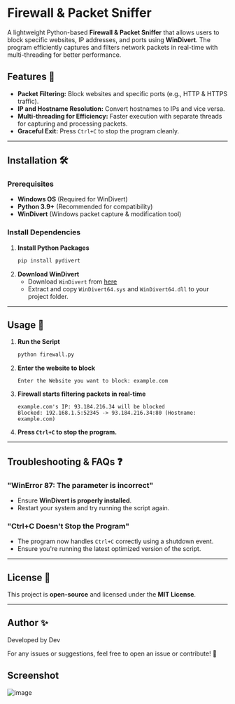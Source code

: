 # Firewall & Packet Sniffer

A lightweight Python-based **Firewall & Packet Sniffer** that allows users to block specific websites, IP addresses, and ports using **WinDivert**. The program efficiently captures and filters network packets in real-time with multi-threading for better performance.

## Features 🚀
- **Packet Filtering:** Block websites and specific ports (e.g., HTTP & HTTPS traffic).
- **IP and Hostname Resolution:** Convert hostnames to IPs and vice versa.
- **Multi-threading for Efficiency:** Faster execution with separate threads for capturing and processing packets.
- **Graceful Exit:** Press `Ctrl+C` to stop the program cleanly.

---
## Installation 🛠

### Prerequisites
- **Windows OS** (Required for WinDivert)
- **Python 3.9+** (Recommended for compatibility)
- **WinDivert** (Windows packet capture & modification tool)

### Install Dependencies
1. **Install Python Packages**
   ```bash
   pip install pydivert
   ```
2. **Download WinDivert**
   - Download `WinDivert` from [here](https://reqrypt.org/windivert.html)
   - Extract and copy `WinDivert64.sys` and `WinDivert64.dll` to your project folder.

---
## Usage 📌

1. **Run the Script**
   ```bash
   python firewall.py
   ```
2. **Enter the website to block**
   ```
   Enter the Website you want to block: example.com
   ```
3. **Firewall starts filtering packets in real-time**
   ```
   example.com's IP: 93.184.216.34 will be blocked
   Blocked: 192.168.1.5:52345 -> 93.184.216.34:80 (Hostname: example.com)
   ```
4. **Press `Ctrl+C` to stop the program.**

---
## Troubleshooting & FAQs ❓

### "WinError 87: The parameter is incorrect"
- Ensure **WinDivert is properly installed**.
- Restart your system and try running the script again.

### "Ctrl+C Doesn't Stop the Program"
- The program now handles `Ctrl+C` correctly using a shutdown event.
- Ensure you're running the latest optimized version of the script.

---
## License 📝
This project is **open-source** and licensed under the **MIT License**.

---
## Author ✨
Developed by Dev

For any issues or suggestions, feel free to open an issue or contribute! 🚀


## Screenshot
![image](https://github.com/user-attachments/assets/4de4255c-b2d5-4d1b-9ad5-3289e19b25f9)


